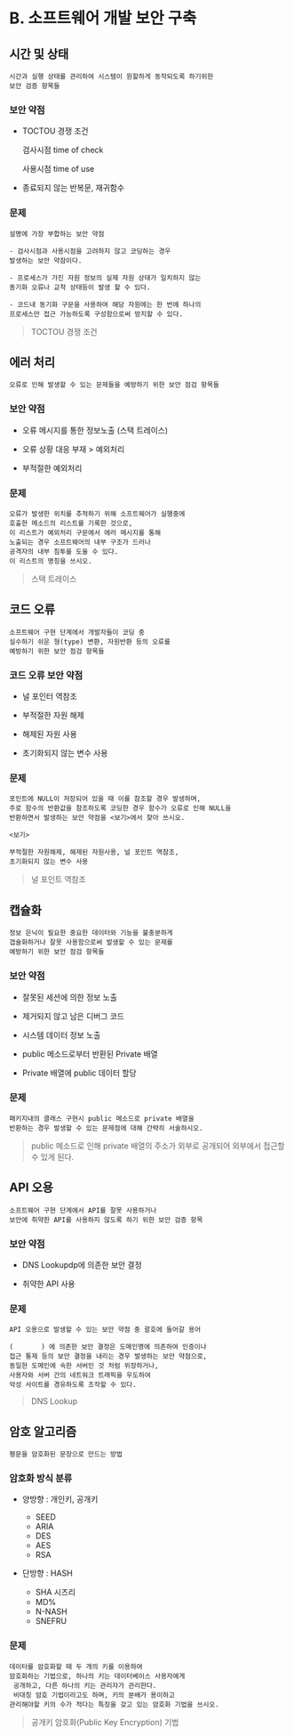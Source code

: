 # B. 소프트웨어 개발 보안 구축

## 시간 및 상태

    시간과 실행 상태를 관리하여 시스템이 원할하게 동작되도록 하기위한
    보안 검증 항목들

### 보안 약점

- TOCTOU 경쟁 조건

  검사시점 time of check

  사용시점 time of use

- 종료되지 않는 반복문, 재귀함수

### 문제

    설명에 가장 부합하는 보안 약점

```
- 검사시점과 사용시점을 고려하지 않고 코딩하는 경우
발생하는 보안 약잠이다.

- 프로세스가 가진 자원 정보의 실제 자원 상태가 일치하지 않는
동기화 오류나 교착 상태등이 발생 할 수 있다.

- 코드내 동기화 구문을 사용하여 해당 자원에는 한 번에 하나의
프로세스만 접근 가능하도록 구성함으로써 방지할 수 있다.
```

> TOCTOU 경쟁 조건

## 에러 처리

    오류로 인해 발생할 수 있는 문제들을 예방하기 위한 보안 점검 항목들

### 보안 약점

- 오류 메시지를 통한 정보노출 (스택 트레이스)

- 오류 상황 대응 부재 > 예외처리

- 부적절한 예외처리

### 문제

    오류가 발생한 위치를 추적하기 위해 소프트웨어가 실행중에
    호출한 메소드의 리스트를 기록한 것으로,
    이 리스트가 예외처리 구문에서 에러 메시지를 통해
    노출되는 경우 소프트웨어의 내부 구조가 드러나
    공격자의 내부 침투를 도울 수 있다.
    이 리스트의 명칭을 쓰시오.

> 스택 트레이스

## 코드 오류

    소프트웨어 구현 단계에서 개발자들이 코딩 중
    실수하기 쉬운 형(type) 변환, 자원반환 등의 오류를
    예방하기 위한 보안 점검 항목들

### 코드 오류 보안 약점

- 널 포인터 역참조

- 부적절한 자원 해제

- 해제된 자원 사용

- 초기화되지 않는 변수 사용

### 문제

    포인트에 NULL이 저장되어 있을 때 이를 참조할 경우 발생하며,
    주로 함수의 반환값을 참조하도록 코딩한 경우 함수가 오류로 인해 NULL을
    반환하면서 발생하는 보안 약점을 <보기>에서 찾아 쓰시오.

```
<보기>

부적절한 자원해제, 해제된 자원사용, 널 포인트 역참조,
초기화되지 않는 변수 사용
```

> 널 포인트 역참조

## 캡슐화

    정보 은닉이 필요한 중요한 데이터와 기능을 불충분하게
    갭슐화하거나 잘못 사용함으로써 발생할 수 있는 문제를
    예방하기 위한 보안 점검 항목들

### 보안 약점

- 잘못된 세션에 의한 정보 노출

- 제거되지 않고 남은 디버그 코드

- 시스템 데이터 정보 노출

- public 메소드로부터 반환된 Private 배열

- Private 배열에 public 데이터 할당

### 문제

    패키지내의 클래스 구현시 public 메소드로 private 배열을
    반환하는 경우 발생할 수 있는 문제점에 대해 간략히 서술하시오.

> public 메소드로 인해 private 배열의 주소가 외부로 공개되어
> 외부에서 접근할 수 있게 된다.

## API 오용

    소프트웨어 구현 단계에서 API를 잘못 사용하거나
    보안에 취약한 API를 사용하지 않도록 하기 위한 보안 검증 항목

### 보안 약점

- DNS Lookupdp에 의존한 보안 결정

- 취약한 API 사용

### 문제

    API 오용으로 발생할 수 있는 보안 약점 중 괄호에 들어갈 용어

```
(       ) 에 의존한 보안 결정은 도메인명에 의존하여 인증이나
접근 통제 등의 보안 결정을 내리는 경우 발생하는 보안 약점으로,
동일한 도메인에 속한 서버인 것 처럼 위장하거나,
사용자와 서버 간의 네트워크 트래픽을 우도하여
악성 사이트를 경유하도록 조작할 수 있다.

```

> DNS Lookup

## 암호 알고리즘

    평문을 암호화된 문장으로 만드는 방법

### 암호화 방식 분류

- 양방향 : 개인키, 공개키

  - SEED
  - ARIA
  - DES
  - AES
  - RSA

- 단방향 : HASH

  - SHA 시즈리
  - MD%
  - N-NASH
  - SNEFRU

### 문제

    데이터를 암호화할 때 두 개의 키를 이용하여
    암호화하는 기법으로, 하나의 키는 데이터베이스 사용자에게
     공개하고, 다른 하나의 키는 관리자가 관리한다.
     비대칭 암호 기법이라고도 하며, 키의 분배가 용이하고
    관리해야할 키의 수가 적다는 특징을 갖고 있는 암호화 기법을 쓰시오.

> 공개키 암호화(Public Key Encryption) 기법
